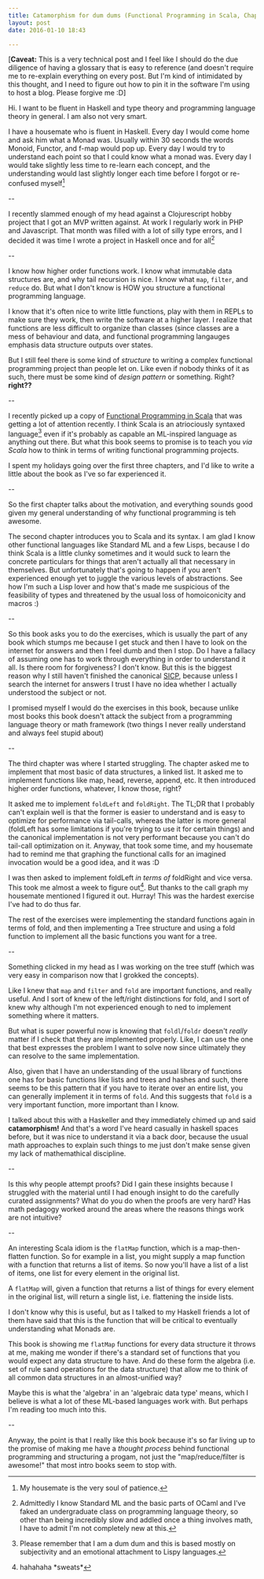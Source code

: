 ```yaml
---
title: Catamorphism for dum dums (Functional Programming in Scala, Chapter 3)
layout: post
date: 2016-01-10 18:43

---
```

[**Caveat:** This is a very technical post and I feel like I should do the due diligence of having a glossary that is easy to reference (and doesn't require me to re-explain everything on every post. But I'm kind of intimidated by this thought, and I need to figure out how to pin it in the software I'm using to host a blog. Please forgive me :D]

Hi. I want to be fluent in Haskell and type theory and programming language theory in general. I am also not very smart.

I have a housemate who is fluent in Haskell. Every day I would come home and ask him what a Monad was. Usually within 30 seconds the words Monoid, Functor, and f-map would pop up. Every day I would try to understand each point so that I could know what a monad was. Every day I would take slightly less time to re-learn each concept, and the understanding would last slightly longer each time before I forgot or re-confused myself[^1]

--

I recently slammed enough of my head against a Clojurescript hobby project that I got an MVP written against. At work I regularly work in PHP and Javascript. That month was filled with a lot of silly type errors, and I decided it was time I wrote a project in Haskell once and for all[^2]

--

I know how higher order functions work. I know what immutable data structures are, and why tail recursion is nice. I know what `map`, `filter`, and `reduce` do.
But what I don't know is HOW you structure a functional programming language.

I know that it's often nice to write little functions, play with them in REPLs to make sure they work, then write the software at a higher layer. I realize that functions are less difficult to organize than classes (since classes are a mess of behaviour and data, and functional programming langauges emphasis data structure outputs over states.

But I still feel there is some kind of _structure_ to writing a complex functional programming project than people let on. Like even if nobody thinks of it as such, there must be some kind of _design pattern_ or something. Right? **right??**

--

I recently picked up a copy of [Functional Programming in Scala](https://www.manning.com/books/functional-programming-in-scala) that was getting a lot of attention recently. I think Scala is an atriociously syntaxed language[^3] even if it's probably as capable an ML-inspired language as anything out there. But what this book seems to promise is to teach you _via Scala_ how to think in terms of writing functional programming projects.

I spent my holidays going over the first three chapters, and I'd like to write a little about the book as I've so far experienced it.

--

So the first chapter talks about the motivation, and everything sounds good given my general understanding of why functional programming is teh awesome.

The second chapter introduces you to Scala and its syntax. I am glad I know other functional languages like Standard ML and a few Lisps, because I do think Scala is a little clunky sometimes and it would suck to learn the concrete particulars for things that aren't actually all that necessary in themselves. But unfortunately that's going to happen if you aren't experienced enough yet to juggle the various levels of abstractions. See how I'm such a Lisp lover and how that's made me suspicious of the feasibility of types and threatened by the usual loss of homoiconicity and macros :)

--

So this book asks you to do the exercises, which is usually the part of any book which stumps me because I get stuck and then I have to look on the internet for answers and then I feel dumb and then I stop. Do I have a fallacy of assuming one has to work through everything in order to understand it all. Is there room for forgiveness? I don't know. But this is the biggest reason why I still haven't finished the canonical [SICP](https://mitpress.mit.edu/sicp/), because unless I search the internet for answers I trust I have no idea whether I actually understood the subject or not.

I promised myself I would do the exercises in this book, because unlike most books this book doesn't attack the subject from a programming language theory or math framework (two things I never really understand and always feel stupid about)

--

The third chapter was where I started struggling. The chapter asked me to implement that most basic of data structures, a linked list. It asked me to implement functions like map, head, reverse, append, etc. It then introduced higher order functions, whatever, I know those, right?

It asked me to implement `foldLeft` and `foldRight`. The TL;DR that I probably can't explain well is that the former is easier to understand and is easy to optimize for performance via tail-calls, whereas the latter is more general (foldLeft has some limitations if you're trying to use it for certain things) and the canonical implementation is not very performant because you can't do tail-call optimization on it. Anyway, that took some time, and my housemate had to remind me that graphing the functional calls for an imagined invocation would be a good idea, and it was :D

I was then asked to implement foldLeft _in terms of_ foldRight and vice versa. This took me almost a week to figure out[^4]. But thanks to the call graph my housemate mentioned I figured it out. Hurray! This was the hardest exercise I've had to do thus far.

The rest of the exercises were implementing the standard functions again in terms of fold, and then implementing a Tree structure and using a fold function to implement all the basic functions you want for a tree.

--

Something clicked in my head as I was working on the tree stuff (which was very easy in comparison now that I grokked the concepts).

Like I knew that `map` and `filter` and `fold` are important functions, and really useful. And I sort of knew of the left/right distinctions for fold, and I sort of knew why although I'm not experienced enough to ned to implement something where it matters.

But what is super powerful now is knowing that `foldl`/`foldr` doesn't _really_ matter if I check that they are implemented properly. Like, I can use the one that best expresses the problem I want to solve now since ultimately they can resolve to the same implementation.

Also, given that I have an understanding of the usual library of functions one has for basic functions like lists and trees and hashes and such, there seems to be this pattern that if you have to iterate over an entire list, you can generally implement it in terms of `fold`. And this suggests that `fold` is a very important function, more important than I know.

I talked about this with a Haskeller and they immediately chimed up and said **catamorphism!** And that's a word I've heard casually in haskell spaces before, but it was nice to understand it via a back door, because the usual math approaches to explain such things to me just don't make sense given my lack of mathemathical discipline.

--

Is this why people attempt proofs? Did I gain these insights because I struggled with the material until I had enough insight to do the carefully curated assignments? What do you do when the proofs are very hard? Has math pedagogy worked around the areas where the reasons things work are not intuitive?

--

An interesting Scala idiom is the `flatMap` function, which is a map-then-flatten function. So for example in a list, you might supply a map function with a function that returns a list of items. So now you'll have a list of a list of items, one list for every element in the original list.

A `flatMap` will, given a function that returns a list of things for every element in the original list, will return a single list, i.e. flattening the inside lists.

I don't know why this is useful, but as I talked to my Haskell friends a lot of them have said that this is the function that will be critical to eventually understanding what Monads are.

This book is showing me `flatMap` functions for every data structure it throws at me, making me wonder if there's a standard set of functions that you would expect any data structure to have. And do these form the algebra (i.e. set of rule sand operations for the data structure) that allow me to think of all common data structures in an almost-unified way?

Maybe this is what the 'algebra' in an 'algebraic data type' means, which I believe is what a lot of these ML-based languages work with. But perhaps I'm reading too much into this.

--

Anyway, the point is that I really like this book because it's so far living up to the promise of making me have a _thought process_ behind functional programming and structuring a progam, not just the "map/reduce/filter is awesome!" that most intro books seem to stop with.

[^1]: My housemate is the very soul of patience.

[^2]: Admittedly I know Standard ML and the basic parts of OCaml and I've faked an undergraduate class on programming language theory, so other than being incredibly slow and addled once a thing involves math, I have to admit I'm not completely new at this.

[^3]: Please remember that I am a dum dum and this is based mostly on subjectivity and an emotional attachment to Lispy languages.

[^4]: hahahaha \*sweats\*
